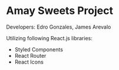 # Amay Sweets Project

Developers: Edro Gonzales, James Arevalo

Utilizing following React.js libraries:

- Styled Components
- React Router
- React Icons
